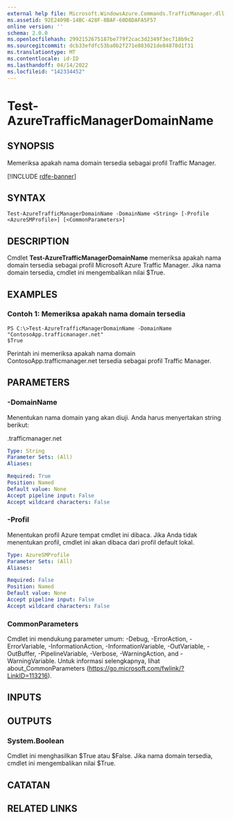 ```yaml
---
external help file: Microsoft.WindowsAzure.Commands.TrafficManager.dll-Help.xml
ms.assetid: 92E2409B-14BC-428F-8BAF-60D8DAFA5F57
online version: ''
schema: 2.0.0
ms.openlocfilehash: 2992152675187be779f2cac3d2349f3ec718b9c2
ms.sourcegitcommit: dcb33efdfc53ba0b2f271e883021de84878d1f31
ms.translationtype: MT
ms.contentlocale: id-ID
ms.lasthandoff: 04/14/2022
ms.locfileid: "142334452"
---
```

# Test-AzureTrafficManagerDomainName

## SYNOPSIS
Memeriksa apakah nama domain tersedia sebagai profil Traffic Manager.

[!INCLUDE [rdfe-banner](../../includes/rdfe-banner.md)]

## SYNTAX

```
Test-AzureTrafficManagerDomainName -DomainName <String> [-Profile <AzureSMProfile>] [<CommonParameters>]
```

## DESCRIPTION
Cmdlet **Test-AzureTrafficManagerDomainName** memeriksa apakah nama domain tersedia sebagai profil Microsoft Azure Traffic Manager.
Jika nama domain tersedia, cmdlet ini mengembalikan nilai $True.

## EXAMPLES

### Contoh 1: Memeriksa apakah nama domain tersedia
```
PS C:\>Test-AzureTrafficManagerDomainName -DomainName "ContosoApp.trafficmanager.net"
$True
```

Perintah ini memeriksa apakah nama domain ContosoApp.trafficmanager.net tersedia sebagai profil Traffic Manager.

## PARAMETERS

### -DomainName
Menentukan nama domain yang akan diuji.
Anda harus menyertakan string berikut: 

.trafficmanager.net

```yaml
Type: String
Parameter Sets: (All)
Aliases: 

Required: True
Position: Named
Default value: None
Accept pipeline input: False
Accept wildcard characters: False
```

### -Profil
Menentukan profil Azure tempat cmdlet ini dibaca. Jika Anda tidak menentukan profil, cmdlet ini akan dibaca dari profil default lokal.

```yaml
Type: AzureSMProfile
Parameter Sets: (All)
Aliases: 

Required: False
Position: Named
Default value: None
Accept pipeline input: False
Accept wildcard characters: False
```

### CommonParameters
Cmdlet ini mendukung parameter umum: -Debug, -ErrorAction, -ErrorVariable, -InformationAction, -InformationVariable, -OutVariable, -OutBuffer, -PipelineVariable, -Verbose, -WarningAction, and -WarningVariable. Untuk informasi selengkapnya, lihat about_CommonParameters (https://go.microsoft.com/fwlink/?LinkID=113216).

## INPUTS

## OUTPUTS

### System.Boolean
Cmdlet ini menghasilkan $True atau $False.
Jika nama domain tersedia, cmdlet ini mengembalikan nilai $True.

## CATATAN

## RELATED LINKS

